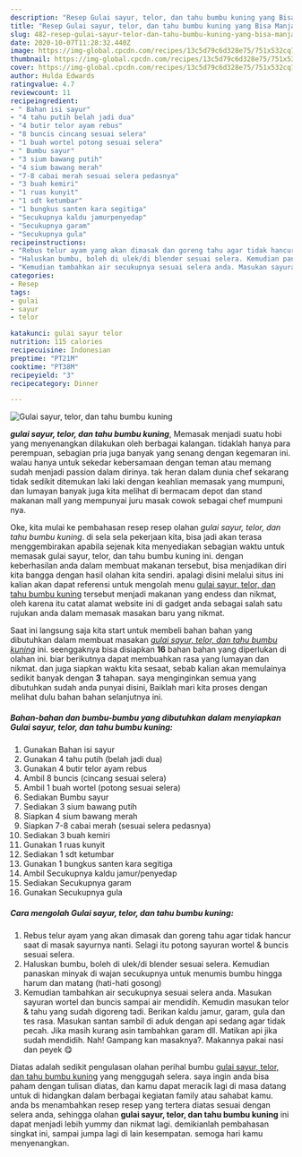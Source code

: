 ```yaml
---
description: "Resep Gulai sayur, telor, dan tahu bumbu kuning yang Bisa Manjain Lidah"
title: "Resep Gulai sayur, telor, dan tahu bumbu kuning yang Bisa Manjain Lidah"
slug: 482-resep-gulai-sayur-telor-dan-tahu-bumbu-kuning-yang-bisa-manjain-lidah
date: 2020-10-07T11:28:32.440Z
image: https://img-global.cpcdn.com/recipes/13c5d79c6d328e75/751x532cq70/gulai-sayur-telor-dan-tahu-bumbu-kuning-foto-resep-utama.jpg
thumbnail: https://img-global.cpcdn.com/recipes/13c5d79c6d328e75/751x532cq70/gulai-sayur-telor-dan-tahu-bumbu-kuning-foto-resep-utama.jpg
cover: https://img-global.cpcdn.com/recipes/13c5d79c6d328e75/751x532cq70/gulai-sayur-telor-dan-tahu-bumbu-kuning-foto-resep-utama.jpg
author: Hulda Edwards
ratingvalue: 4.7
reviewcount: 11
recipeingredient:
- " Bahan isi sayur"
- "4 tahu putih belah jadi dua"
- "4 butir telor ayam rebus"
- "8 buncis cincang sesuai selera"
- "1 buah wortel potong sesuai selera"
- " Bumbu sayur"
- "3 sium bawang putih"
- "4 sium bawang merah"
- "7-8 cabai merah sesuai selera pedasnya"
- "3 buah kemiri"
- "1 ruas kunyit"
- "1 sdt ketumbar"
- "1 bungkus santen kara segitiga"
- "Secukupnya kaldu jamurpenyedap"
- "Secukupnya garam"
- "Secukupnya gula"
recipeinstructions:
- "Rebus telur ayam yang akan dimasak dan goreng tahu agar tidak hancur saat di masak sayurnya nanti. Selagi itu potong sayuran wortel &amp; buncis sesuai selera."
- "Haluskan bumbu, boleh di ulek/di blender sesuai selera. Kemudian panaskan minyak di wajan secukupnya untuk menumis bumbu hingga harum dan matang (hati-hati gosong)"
- "Kemudian tambahkan air secukupnya sesuai selera anda. Masukan sayuran wortel dan buncis sampai air mendidih. Kemudin masukan telor &amp; tahu yang sudah digoreng tadi. Berikan kaldu jamur, garam, gula dan tes rasa. Masukan santan sambil di aduk dengan api sedang agar tidak pecah. Jika masih kurang asin tambahkan garam dll. Matikan api jika sudah mendidih. Nah! Gampang kan masaknya?. Makannya pakai nasi dan peyek 😋"
categories:
- Resep
tags:
- gulai
- sayur
- telor

katakunci: gulai sayur telor 
nutrition: 115 calories
recipecuisine: Indonesian
preptime: "PT21M"
cooktime: "PT38M"
recipeyield: "3"
recipecategory: Dinner

---
```



![Gulai sayur, telor, dan tahu bumbu kuning](https://img-global.cpcdn.com/recipes/13c5d79c6d328e75/751x532cq70/gulai-sayur-telor-dan-tahu-bumbu-kuning-foto-resep-utama.jpg)

<b><i>gulai sayur, telor, dan tahu bumbu kuning</i></b>, Memasak menjadi suatu hobi yang menyenangkan dilakukan oleh berbagai kalangan. tidaklah hanya para perempuan, sebagian pria juga banyak yang senang dengan kegemaran ini. walau hanya untuk sekedar kebersamaan dengan teman atau memang sudah menjadi passion dalam dirinya. tak heran dalam dunia chef sekarang tidak sedikit ditemukan laki laki dengan keahlian memasak yang mumpuni, dan lumayan banyak juga kita melihat di bermacam depot dan stand makanan mall yang mempunyai juru masak cowok sebagai chef mumpuni nya.



Oke, kita mulai ke pembahasan resep resep olahan <i>gulai sayur, telor, dan tahu bumbu kuning</i>. di sela sela pekerjaan kita, bisa jadi akan terasa menggembirakan apabila sejenak kita menyediakan sebagian waktu untuk memasak gulai sayur, telor, dan tahu bumbu kuning ini. dengan keberhasilan anda dalam membuat makanan tersebut, bisa menjadikan diri kita bangga dengan hasil olahan kita sendiri. apalagi disini melalui situs ini kalian akan dapat referensi untuk mengolah menu <u>gulai sayur, telor, dan tahu bumbu kuning</u> tersebut menjadi makanan yang endess dan nikmat, oleh karena itu catat alamat website ini di gadget anda sebagai salah satu rujukan anda dalam memasak masakan baru yang nikmat.


Saat ini langsung saja kita start untuk membeli bahan bahan yang dibutuhkan dalam membuat masakan <u><i>gulai sayur, telor, dan tahu bumbu kuning</i></u> ini. seenggaknya bisa disiapkan <b>16</b> bahan bahan yang diperlukan di olahan ini. biar berikutnya dapat membuahkan rasa yang lumayan dan nikmat. dan juga siapkan waktu kita sesaat, sebab kalian akan memulainya sedikit banyak dengan <b>3</b> tahapan. saya menginginkan semua yang dibutuhkan sudah anda punyai disini, Baiklah mari kita proses dengan melihat dulu bahan bahan selanjutnya ini.

<!--inarticleads1-->

##### Bahan-bahan dan bumbu-bumbu yang dibutuhkan dalam menyiapkan Gulai sayur, telor, dan tahu bumbu kuning:

1. Gunakan  Bahan isi sayur
1. Gunakan 4 tahu putih (belah jadi dua)
1. Gunakan 4 butir telor ayam rebus
1. Ambil 8 buncis (cincang sesuai selera)
1. Ambil 1 buah wortel (potong sesuai selera)
1. Sediakan  Bumbu sayur
1. Sediakan 3 sium bawang putih
1. Siapkan 4 sium bawang merah
1. Siapkan 7-8 cabai merah (sesuai selera pedasnya)
1. Sediakan 3 buah kemiri
1. Gunakan 1 ruas kunyit
1. Sediakan 1 sdt ketumbar
1. Gunakan 1 bungkus santen kara segitiga
1. Ambil Secukupnya kaldu jamur/penyedap
1. Sediakan Secukupnya garam
1. Gunakan Secukupnya gula




<!--inarticleads2-->

##### Cara mengolah Gulai sayur, telor, dan tahu bumbu kuning:

1. Rebus telur ayam yang akan dimasak dan goreng tahu agar tidak hancur saat di masak sayurnya nanti. Selagi itu potong sayuran wortel &amp; buncis sesuai selera.
1. Haluskan bumbu, boleh di ulek/di blender sesuai selera. Kemudian panaskan minyak di wajan secukupnya untuk menumis bumbu hingga harum dan matang (hati-hati gosong)
1. Kemudian tambahkan air secukupnya sesuai selera anda. Masukan sayuran wortel dan buncis sampai air mendidih. Kemudin masukan telor &amp; tahu yang sudah digoreng tadi. Berikan kaldu jamur, garam, gula dan tes rasa. Masukan santan sambil di aduk dengan api sedang agar tidak pecah. Jika masih kurang asin tambahkan garam dll. Matikan api jika sudah mendidih. Nah! Gampang kan masaknya?. Makannya pakai nasi dan peyek 😋




Diatas adalah sedikit pengulasan olahan perihal bumbu <u>gulai sayur, telor, dan tahu bumbu kuning</u> yang menggugah selera. saya ingin anda bisa paham dengan tulisan diatas, dan kamu dapat meracik lagi di masa datang untuk di hidangkan dalam berbagai kegiatan family atau sahabat kamu. anda bs menambahkan resep resep yang tertera diatas sesuai dengan selera anda, sehingga olahan <b>gulai sayur, telor, dan tahu bumbu kuning</b> ini dapat menjadi lebih yummy dan nikmat lagi. demikianlah pembahasan singkat ini, sampai jumpa lagi di lain kesempatan. semoga hari kamu menyenangkan.
